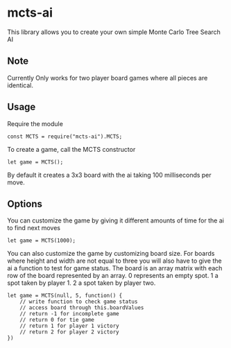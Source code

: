 # mcts-ai
This library allows you to create your own simple Monte Carlo Tree Search AI

## Note
Currently Only works for two player board games where all pieces are identical. 

## Usage
Require the module
```
const MCTS = require("mcts-ai").MCTS;
```

To create a game, call the MCTS constructor
```
let game = MCTS();
```
By default it creates a 3x3 board with the ai taking 100 milliseconds per move. 

## Options
You can customize the game by giving it different amounts of time for the ai to find next moves
```
let game = MCTS(1000);
```

You can also customize the game by customizing board size. For boards where height and width are not equal to three you will also have to give the ai a function to test for game status. The board is an array matrix with each row of the board represented by an array. 0 represents an empty spot. 1 a spot taken by player 1. 2 a spot taken by player two.
```
let game = MCTS(null, 5, function() {
	// write function to check game status
	// access board through this.boardValues
	// return -1 for incomplete game
	// return 0 for tie game
	// return 1 for player 1 victory
	// return 2 for player 2 victory
})
```